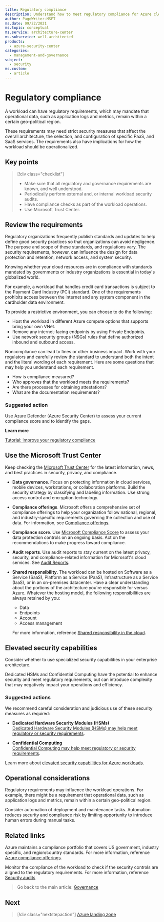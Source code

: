 ```yaml
---
title: Regulatory compliance
description: Understand how to meet regulatory compliance for Azure cloud architectures. Gather regulatory requirements. Use the Microsoft Trust Center.
author: PageWriter-MSFT
ms.date: 09/22/2021
ms.topic: conceptual
ms.service: architecture-center
ms.subservice: well-architected
products:
  - azure-security-center
categories:
  - management-and-governance
subject:
  - security
ms.custom:
  - article
---
```


# Regulatory compliance

A workload can have regulatory requirements, which may mandate that operational data, such as application logs and metrics, remain within a certain geo-political region.

These requirements may need strict security measures that affect the overall architecture, the selection, and configuration of specific PaaS, and SaaS services. The requirements also have implications for how the workload should be operationalized.

## Key points
> [!div class="checklist"]
> - Make sure that all regulatory and governance requirements are known, and well understood.
> - Periodically perform external and, or internal workload security audits.
> - Have compliance checks as part of the workload operations.
> - Use Microsoft Trust Center.

## Review the requirements

Regulatory organizations frequently publish standards and updates to help define good security practices so that organizations can avoid negligence. The purpose and scope of these standards, and regulations vary. The security requirements, however, can influence the design for data protection and retention, network access, and system security.

Knowing whether your cloud resources are in compliance with standards mandated by governments or industry organizations is essential in today's globalized world.

For example, a workload that handles credit card transactions is subject to the Payment Card Industry (PCI) standard. One of the requirements prohibits access between the internet and any system component in the cardholder data environment.

To provide a restrictive environment, you can choose to do the following:

- Host the workload in different Azure compute options that supports bring your own VNet.
- Remove any internet-facing endpoints by using Private Endpoints.
- Use network security groups (NSGs) rules that define authorized inbound and outbound access.

Noncompliance can lead to fines or other business impact. Work with your regulators and carefully review the standard to understand both the intent and the literal wording of each requirement. Here are some questions that may help you understand each requirement.

- How is compliance measured?
- Who approves that the workload meets the requirements?
- Are there processes for obtaining attestations?
- What are the documentation requirements?

### Suggested action

Use Azure Defender (Azure Security Center) to assess your current compliance score and to identify the gaps.

**Learn more**

[Tutorial: Improve your regulatory compliance](/azure/security-center/security-center-compliance-dashboard)

## Use the Microsoft Trust Center

Keep checking the [Microsoft Trust Center](https://www.microsoft.com/trust-center) for the latest information, news, and best practices in security, privacy, and compliance.

- **Data governance**. Focus on protecting information in cloud services, mobile devices, workstations, or collaboration platforms. Build the security strategy by classifying and labeling information. Use strong access control and encryption technology.
- **Compliance offerings**. Microsoft offers a comprehensive set of compliance offerings to help your organization follow national, regional, and industry-specific requirements governing the collection and use of data. For information, see [Compliance offerings](/microsoft-365/compliance/offering-home).
- **Compliance score**. Use [Microsoft Compliance Score](/microsoft-365/compliance/compliance-manager) to assess your data protection controls on an ongoing basis. Act on the recommendations to make progress toward compliance.
- **Audit reports**. Use audit reports to stay current on the latest privacy, security, and compliance-related information for Microsoft's cloud services. See [Audit Reports](https://servicetrust.microsoft.com/ViewPage/MSComplianceGuide).
- **Shared responsibility**. The workload can be hosted on Software as a Service (SaaS), Platform as a Service (PaaS), Infrastructure as a Service (IaaS), or in an on-premises datacenter. Have a clear understanding about the portions of the architecture you're responsible for versus Azure. Whatever the hosting model, the following responsibilities are always retained by you:
    - Data
    - Endpoints
    - Account
    - Access management

    For more information, reference [Shared responsibility in the cloud](/azure/security/fundamentals/shared-responsibility).

## Elevated security capabilities

Consider whether to use specialized security capabilities in your enterprise architecture.

Dedicated HSMs and Confidential Computing have the potential to enhance security and meet regulatory requirements, but can introduce complexity that may negatively impact your operations and efficiency.

### Suggested actions

We recommend careful consideration and judicious use of these security measures as required:

- **Dedicated Hardware Security Modules (HSMs)**  
    [Dedicated Hardware Security Modules (HSMs) may help meet regulatory or security requirements](/azure/dedicated-hsm/).

- **Confidential Computing**  
    [Confidential Computing may help meet regulatory or security requirements](https://azure.microsoft.com/blog/azure-confidential-computing/).

Learn more about [elevated security capabilities for Azure workloads](https://azure.microsoft.com/solutions/confidential-compute/).

## Operational considerations

Regulatory requirements may influence the workload operations. For example, there might be a requirement that operational data, such as application logs and metrics, remain within a certain geo-political region.

Consider automation of deployment and maintenance tasks. Automation reduces security and compliance risk by limiting opportunity to introduce human errors during manual tasks.

## Related links

Azure maintains a compliance portfolio that covers US government, industry specific, and region/country standards. For more information, reference [Azure compliance offerings](/azure/compliance/offerings/).

Monitor the compliance of the workload to check if the security controls are aligned to the regulatory requirements. For more information, reference [Security audits](monitor-audit.md).

> Go back to the main article: [Governance](design-governance.md)

## Next
> [!div class="nextstepaction"]
> [Azure landing zone](design-governance-landing-zone.md)
